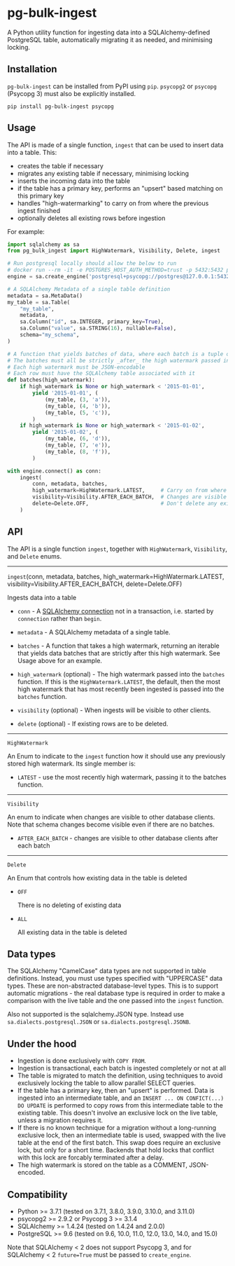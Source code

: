 # pg-bulk-ingest

A Python utility function for ingesting data into a SQLAlchemy-defined PostgreSQL table, automatically migrating it as needed, and minimising locking.


## Installation

`pg-bulk-ingest` can be installed from  PyPI using `pip`. `psycopg2` or `psycopg` (Psycopg 3) must also be explicitly installed.

```
pip install pg-bulk-ingest psycopg
```


## Usage

The API is made of a single function, `ingest` that can be used to insert data into a table. This:

- creates the table if necessary
- migrates any existing table if necessary, minimising locking
- inserts the incoming data into the table
- if the table has a primary key, performs an "upsert" based matching on this primary key
- handles "high-watermarking" to carry on from where the previous ingest finished
- optionally deletes all existing rows before ingestion

For example:

```python
import sqlalchemy as sa
from pg_bulk_ingest import HighWatermark, Visibility, Delete, ingest

# Run postgresql locally should allow the below to run
# docker run --rm -it -e POSTGRES_HOST_AUTH_METHOD=trust -p 5432:5432 postgres
engine = sa.create_engine('postgresql+psycopg://postgres@127.0.0.1:5432/')

# A SQLAlchemy Metadata of a single table definition
metadata = sa.MetaData()
my_table = sa.Table(
    "my_table",
    metadata,
    sa.Column("id", sa.INTEGER, primary_key=True),
    sa.Column("value", sa.STRING(16), nullable=False),
    schema="my_schema",
)

# A function that yields batches of data, where each batch is a tuple of of (high watermark, data rows).
# The batches must all be strictly _after_ the high watermark passed into the function
# Each high watermark must be JSON-encodable
# Each row must have the SQLAlchemy table associated with it
def batches(high_watermark):
    if high_watermark is None or high_watermark < '2015-01-01',
        yield '2015-01-01', (
            (my_table, (3, 'a')),
            (my_table, (4, 'b')),
            (my_table, (5, 'c')),
        )
    if high_watermark is None or high_watermark < '2015-01-02',
        yield '2015-01-02', (
            (my_table, (6, 'd')),
            (my_table, (7, 'e')),
            (my_table, (8, 'f')),
        )

with engine.connect() as conn:
    ingest(
        conn, metadata, batches,
        high_watermark=HighWatermark.LATEST,     # Carry on from where left off
        visibility=Visibility.AFTER_EACH_BATCH,  # Changes are visible after each batch
        delete=Delete.OFF,                       # Don't delete any existing rows
    )
```


## API

The API is a single function `ingest`, together with `HighWatermark`, `Visibility`, and `Delete` enums.

---

`ingest`(conn, metadata, batches, high_watermark=HighWatermark.LATEST, visibility=Visibility.AFTER_EACH_BATCH, delete=Delete.OFF)

Ingests data into a table

- `conn` - A [SQLAlchemy connection](https://docs.sqlalchemy.org/en/20/core/connections.html#sqlalchemy.engine.Connection) not in a transaction, i.e. started by `connection` rather than `begin`.

- `metadata` - A SQLAlchemy metadata of a single table.

- `batches` - A function that takes a high watermark, returning an iterable that yields data batches that are strictly after this high watermark. See Usage above for an example.

- `high_watermark` (optional) - The high watermark passed into the `batches` function. If this is the `HighWatermark.LATEST`, the default, then the most high watermark that has most recently been ingested is passed into the `batches` function.

- `visibility` (optional) - When ingests will be visible to other clients.

- `delete` (optional) - If existing rows are to be deleted.

---

`HighWatermark`

An Enum to indicate to the `ingest` function how it should use any previously stored high watermark. Its single member is:

- `LATEST` - use the most recently high watermark, passing it to the batches function.

---

`Visibility`

An enum to indicate when changes are visible to other database clients. Note that schema changes become visible even if there are no batches.

- `AFTER_EACH_BATCH` - changes are visible to other database clients after each batch

---

`Delete`

An Enum that controls how existing data in the table is deleted

- `OFF`

   There is no deleting of existing data

- `ALL`

   All existing data in the table is deleted


## Data types

The SQLAlchemy "CamelCase" data types are not supported in table definitions. Instead, you must use types specified with "UPPERCASE" data types. These are non-abstracted database-level types. This is to support automatic migrations - the real database type is required in order to make a comparison with the live table and the one passed into the `ingest` function.

Also not supported is the sqlalchemy.JSON type. Instead use `sa.dialects.postgresql.JSON` or `sa.dialects.postgresql.JSONB`.


## Under the hood

- Ingestion is done exclusively with `COPY FROM`.
- Ingestion is transactional, each batch is ingested completely or not at all
- The table is migrated to match the definition, using techniques to avoid exclusively locking the table to allow parallel SELECT queries.
- If the table has a primary key, then an "upsert" is performed. Data is ingested into an intermediate table, and an `INSERT ... ON CONFICT(...) DO UPDATE` is performed to copy rows from this intermediate table to the existing table. This doesn't involve an exclusive lock on the live table, unless a migration requires it.
- If there is no known technique for a migration without a long-running exclusive lock, then an intermediate table is used, swapped with the live table at the end of the first batch. This swap does require an exclusive lock, but only for a short time. Backends that hold locks that conflict with this lock are forcably terminated after a delay.
- The high watermark is stored on the table as a COMMENT, JSON-encoded.


## Compatibility

- Python >= 3.7.1 (tested on 3.7.1, 3.8.0, 3.9.0, 3.10.0, and 3.11.0)
- psycopg2 >= 2.9.2 or Psycopg 3 >= 3.1.4
- SQLAlchemy >= 1.4.24 (tested on 1.4.24 and 2.0.0)
- PostgreSQL >= 9.6 (tested on 9.6, 10.0, 11.0, 12.0, 13.0, 14.0, and 15.0)

Note that SQLAlchemy < 2 does not support Psycopg 3, and for SQLAlchemy < 2 `future=True` must be passed to `create_engine`.
